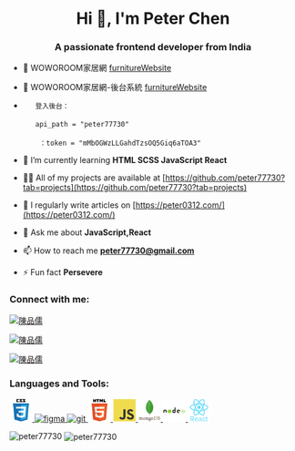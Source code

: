 <h1 align="center">Hi 👋, I'm Peter Chen</h1>

<h3 align="center">A passionate frontend developer from India</h3>

- 🔭 WOWOROOM家居網 [furnitureWebsite](https://peter77730.github.io/sideProject-BS5--childEducationSystem/)

- 🔭 WOWOROOM家居網-後台系統 [furnitureWebsite](https://peter77730.github.io/sideProject-BS5--childEducationSystem/)
- 
         登入後台：
         
         api_path = "peter77730"
         
          ：token = "mMbOGWzLLGahdTzsOQ5Giq6aTOA3"

- 🌱 I’m currently learning **HTML SCSS JavaScript React**

- 👨‍💻 All of my projects are available at [https://github.com/peter77730?tab=projects](https://github.com/peter77730?tab=projects)

- 📝 I regularly write articles on [https://peter0312.com/](https://peter0312.com/)

- 💬 Ask me about **JavaScript,React**

- 📫 How to reach me **peter77730@gmail.com**

- ⚡ Fun fact **Persevere**

<h3 align="left">Connect with me:</h3>

<p align="left">

<a href="https://codepen.io/陳品儒" target="blank"><img align="center" src="https://raw.githubusercontent.com/rahuldkjain/github-profile-readme-generator/master/src/images/icons/Social/codepen.svg" alt="陳品儒" height="30" width="40" /></a>

<a href="https://fb.com/陳品儒" target="blank"><img align="center" src="https://raw.githubusercontent.com/rahuldkjain/github-profile-readme-generator/master/src/images/icons/Social/facebook.svg" alt="陳品儒" height="30" width="40" /></a>

<a href="https://www.youtube.com/c/陳品儒" target="blank"><img align="center" src="https://raw.githubusercontent.com/rahuldkjain/github-profile-readme-generator/master/src/images/icons/Social/youtube.svg" alt="陳品儒" height="30" width="40" /></a>
</p>

<h3 align="left">Languages and Tools:</h3>

<p align="left"> <a href="https://www.w3schools.com/css/" target="_blank" rel="noreferrer"> <img src="https://raw.githubusercontent.com/devicons/devicon/master/icons/css3/css3-original-wordmark.svg" alt="css3" width="40" height="40"/> </a> <a href="https://www.figma.com/" target="_blank" rel="noreferrer"> <img src="https://www.vectorlogo.zone/logos/figma/figma-icon.svg" alt="figma" width="40" height="40"/> </a> <a href="https://git-scm.com/" target="_blank" rel="noreferrer"> <img src="https://www.vectorlogo.zone/logos/git-scm/git-scm-icon.svg" alt="git" width="40" height="40"/> </a> <a href="https://www.w3.org/html/" target="_blank" rel="noreferrer"> <img src="https://raw.githubusercontent.com/devicons/devicon/master/icons/html5/html5-original-wordmark.svg" alt="html5" width="40" height="40"/> </a> <a href="https://developer.mozilla.org/en-US/docs/Web/JavaScript" target="_blank" rel="noreferrer"> <img src="https://raw.githubusercontent.com/devicons/devicon/master/icons/javascript/javascript-original.svg" alt="javascript" width="40" height="40"/> </a> <a href="https://www.mongodb.com/" target="_blank" rel="noreferrer"> <img src="https://raw.githubusercontent.com/devicons/devicon/master/icons/mongodb/mongodb-original-wordmark.svg" alt="mongodb" width="40" height="40"/> </a> <a href="https://nodejs.org" target="_blank" rel="noreferrer"> <img src="https://raw.githubusercontent.com/devicons/devicon/master/icons/nodejs/nodejs-original-wordmark.svg" alt="nodejs" width="40" height="40"/> </a> <a href="https://reactjs.org/" target="_blank" rel="noreferrer"> <img src="https://raw.githubusercontent.com/devicons/devicon/master/icons/react/react-original-wordmark.svg" alt="react" width="40" height="40"/> </a> </p>

<p><img align="left" src="https://github-readme-stats.vercel.app/api/top-langs?username=peter77730&show_icons=true&locale=en&layout=compact" alt="peter77730" /></p>

<p>&nbsp;<img align="center" src="https://github-readme-stats.vercel.app/api?username=peter77730&show_icons=true&locale=en" alt="peter77730" /></p>
